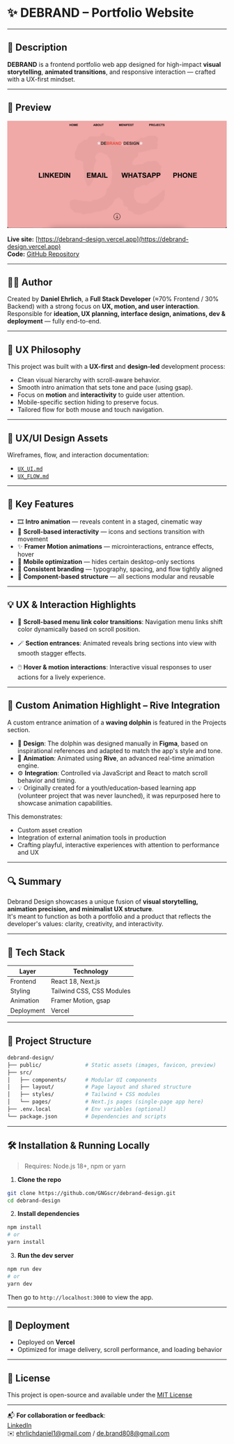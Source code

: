# ✨ DEBRAND – Portfolio Website

---

## 📌 Description

<!-- Interactive portfolio showcasing animations and UX-driven visuals built with Rive & Framer Motion. -->

**DEBRAND** is a frontend portfolio web app designed for high-impact **visual storytelling**, **animated transitions**, and responsive interaction — crafted with a UX-first mindset.

---

## 📸 Preview

![Debrand design Preview](./public/images/screenshot.png)

**Live site:** [https://debrand-design.vercel.app](https://debrand-design.vercel.app)  
**Code:** [GitHub Repository](https://github.com/GNGscr/debrand-design)

---

## 🧑‍💻 Author

Created by **Daniel Ehrlich**, a **Full Stack Developer** (≈70% Frontend / 30% Backend) with a strong focus on **UX, motion, and user interaction**.  
Responsible for **ideation, UX planning, interface design, animations, dev & deployment** — fully end-to-end.

---

## 🧠 UX Philosophy

This project was built with a **UX-first** and **design-led** development process:

- Clean visual hierarchy with scroll-aware behavior.
- Smooth intro animation that sets tone and pace (using gsap).
- Focus on **motion** and **interactivity** to guide user attention.
- Mobile-specific section hiding to preserve focus.
- Tailored flow for both mouse and touch navigation.

---

## 📐 UX/UI Design Assets

Wireframes, flow, and interaction documentation:

- [`UX_UI.md`](./UX_UI.md)
- [`UX_FLOW.md`](./UX_FLOW.md)
<!-- - [`WIREFRAMES.md`](./WIREFRAMES.md)§ -->

---

## 🎯 Key Features

- 🎞️ **Intro animation** — reveals content in a staged, cinematic way
- 🧭 **Scroll-based interactivity** — icons and sections transition with movement
- ✨ **Framer Motion animations** — microinteractions, entrance effects, hover
- 📱 **Mobile optimization** — hides certain desktop-only sections
- 🎨 **Consistent branding** — typography, spacing, and flow tightly aligned
- 🧩 **Component-based structure** — all sections modular and reusable

---

## 💡 UX & Interaction Highlights

- 🔁 **Scroll-based menu link color transitions**:
  Navigation menu links shift color dynamically based on scroll position.

- 🪄 **Section entrances**:
  Animated reveals bring sections into view with smooth stagger effects.

- 🖱️ **Hover & motion interactions**:
  Interactive visual responses to user actions for a lively experience.

---

## 🐬 Custom Animation Highlight – Rive Integration

A custom entrance animation of a **waving dolphin** is featured in the Projects section.

- 🎨 **Design**: The dolphin was designed manually in **Figma**, based on inspirational references and adapted to match the app's style and tone.
- 🔧 **Animation**: Animated using **Rive**, an advanced real-time animation engine.
- ⚙️ **Integration**: Controlled via JavaScript and React to match scroll behavior and timing.
- 💡 Originally created for a youth/education-based learning app (volunteer project that was never launched), it was repurposed here to showcase animation capabilities.

This demonstrates:
- Custom asset creation
- Integration of external animation tools in production
- Crafting playful, interactive experiences with attention to performance and UX

---

## 🔍 Summary

Debrand Design showcases a unique fusion of **visual storytelling, animation precision, and minimalist UX structure**.  
It's meant to function as both a portfolio and a product that reflects the developer's values: clarity, creativity, and interactivity.

---

## 🧱 Tech Stack

| Layer       | Technology                         |
|------------|-------------------------------------|
| Frontend   | React 18, Next.js                   |
| Styling    | Tailwind CSS, CSS Modules           |
| Animation  | Framer Motion, gsap                 |
| Deployment | Vercel                              |

---

## 📁 Project Structure

```bash
debrand-design/
├── public/              # Static assets (images, favicon, preview)
├── src/
│   ├── components/      # Modular UI components
│   ├── layout/          # Page layout and shared structure
│   ├── styles/          # Tailwind + CSS modules
│   └── pages/           # Next.js pages (single-page app here)
├── .env.local           # Env variables (optional)
└── package.json         # Dependencies and scripts
```

---

## 🛠️ Installation & Running Locally

> Requires: Node.js 18+, npm or yarn

1. **Clone the repo**
```bash
git clone https://github.com/GNGscr/debrand-design.git
cd debrand-design
```

2. **Install dependencies**
```bash
npm install
# or
yarn install
```

3. **Run the dev server**
```bash
npm run dev
# or
yarn dev
```

Then go to `http://localhost:3000` to view the app.

---

## 🚀 Deployment

- Deployed on **Vercel**
- Optimized for image delivery, scroll performance, and loading behavior

---

## 📜 License

This project is open-source and available under the [MIT License](LICENSE)

---

📬 **For collaboration or feedback**:  
[LinkedIn](https://linkedin.com/in/daniel-ehrlich-36a389136)  
✉️ ehrlichdaniel1@gmail.com / de.brand808@gmail.com
